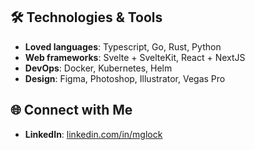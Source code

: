 ## 🛠️ Technologies & Tools

- **Loved languages**: Typescript, Go, Rust, Python
- **Web frameworks**: Svelte + SvelteKit, React + NextJS
- **DevOps**: Docker, Kubernetes, Helm
- **Design**: Figma, Photoshop, Illustrator, Vegas Pro 

## 🌐 Connect with Me

- **LinkedIn**: [linkedin.com/in/mglock](https://linkedin.com/in/mglock)
